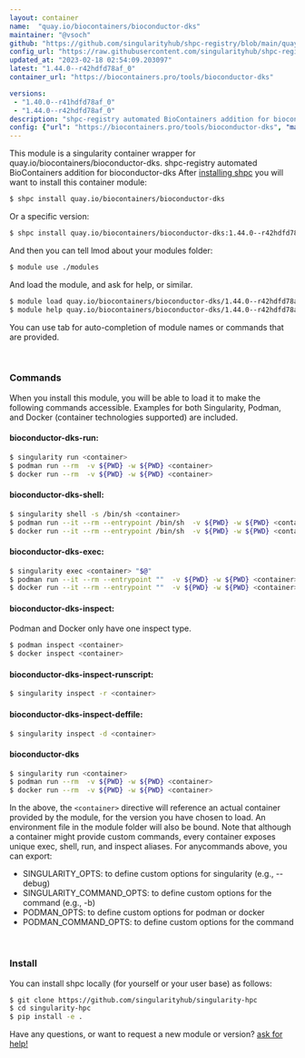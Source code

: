 ```yaml
---
layout: container
name:  "quay.io/biocontainers/bioconductor-dks"
maintainer: "@vsoch"
github: "https://github.com/singularityhub/shpc-registry/blob/main/quay.io/biocontainers/bioconductor-dks/container.yaml"
config_url: "https://raw.githubusercontent.com/singularityhub/shpc-registry/main/quay.io/biocontainers/bioconductor-dks/container.yaml"
updated_at: "2023-02-18 02:54:09.203097"
latest: "1.44.0--r42hdfd78af_0"
container_url: "https://biocontainers.pro/tools/bioconductor-dks"

versions:
 - "1.40.0--r41hdfd78af_0"
 - "1.44.0--r42hdfd78af_0"
description: "shpc-registry automated BioContainers addition for bioconductor-dks"
config: {"url": "https://biocontainers.pro/tools/bioconductor-dks", "maintainer": "@vsoch", "description": "shpc-registry automated BioContainers addition for bioconductor-dks", "latest": {"1.44.0--r42hdfd78af_0": "sha256:6f9bc57af796b8141ecadf247389b94c815896c948572c2413cc4348487d76d3"}, "tags": {"1.40.0--r41hdfd78af_0": "sha256:7b41b7fc6128ae3b1f5e472664397dfa7318997c07bf9786ee45cc02da6114af", "1.44.0--r42hdfd78af_0": "sha256:6f9bc57af796b8141ecadf247389b94c815896c948572c2413cc4348487d76d3"}, "docker": "quay.io/biocontainers/bioconductor-dks"}
---
```


This module is a singularity container wrapper for quay.io/biocontainers/bioconductor-dks.
shpc-registry automated BioContainers addition for bioconductor-dks
After [installing shpc](#install) you will want to install this container module:


```bash
$ shpc install quay.io/biocontainers/bioconductor-dks
```

Or a specific version:

```bash
$ shpc install quay.io/biocontainers/bioconductor-dks:1.44.0--r42hdfd78af_0
```

And then you can tell lmod about your modules folder:

```bash
$ module use ./modules
```

And load the module, and ask for help, or similar.

```bash
$ module load quay.io/biocontainers/bioconductor-dks/1.44.0--r42hdfd78af_0
$ module help quay.io/biocontainers/bioconductor-dks/1.44.0--r42hdfd78af_0
```

You can use tab for auto-completion of module names or commands that are provided.

<br>

### Commands

When you install this module, you will be able to load it to make the following commands accessible.
Examples for both Singularity, Podman, and Docker (container technologies supported) are included.

#### bioconductor-dks-run:

```bash
$ singularity run <container>
$ podman run --rm  -v ${PWD} -w ${PWD} <container>
$ docker run --rm  -v ${PWD} -w ${PWD} <container>
```

#### bioconductor-dks-shell:

```bash
$ singularity shell -s /bin/sh <container>
$ podman run --it --rm --entrypoint /bin/sh  -v ${PWD} -w ${PWD} <container>
$ docker run --it --rm --entrypoint /bin/sh  -v ${PWD} -w ${PWD} <container>
```

#### bioconductor-dks-exec:

```bash
$ singularity exec <container> "$@"
$ podman run --it --rm --entrypoint ""  -v ${PWD} -w ${PWD} <container> "$@"
$ docker run --it --rm --entrypoint ""  -v ${PWD} -w ${PWD} <container> "$@"
```

#### bioconductor-dks-inspect:

Podman and Docker only have one inspect type.

```bash
$ podman inspect <container>
$ docker inspect <container>
```

#### bioconductor-dks-inspect-runscript:

```bash
$ singularity inspect -r <container>
```

#### bioconductor-dks-inspect-deffile:

```bash
$ singularity inspect -d <container>
```



#### bioconductor-dks

```bash
$ singularity run <container>
$ podman run --rm  -v ${PWD} -w ${PWD} <container>
$ docker run --rm  -v ${PWD} -w ${PWD} <container>
```


In the above, the `<container>` directive will reference an actual container provided
by the module, for the version you have chosen to load. An environment file in the
module folder will also be bound. Note that although a container
might provide custom commands, every container exposes unique exec, shell, run, and
inspect aliases. For anycommands above, you can export:

 - SINGULARITY_OPTS: to define custom options for singularity (e.g., --debug)
 - SINGULARITY_COMMAND_OPTS: to define custom options for the command (e.g., -b)
 - PODMAN_OPTS: to define custom options for podman or docker
 - PODMAN_COMMAND_OPTS: to define custom options for the command

<br>

### Install

You can install shpc locally (for yourself or your user base) as follows:

```bash
$ git clone https://github.com/singularityhub/singularity-hpc
$ cd singularity-hpc
$ pip install -e .
```

Have any questions, or want to request a new module or version? [ask for help!](https://github.com/singularityhub/singularity-hpc/issues)
